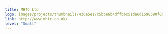 ```yaml
---
title: MHTC Ltd
logo: images/projects/thumbnails/430a5e17c5bbe6b4dffbbc51da6d1598390f051b.png.150x50_q85.png
link: http://www.mhtc.co.uk/
level: "Small"
---
```

